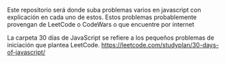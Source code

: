 Este repositorio será donde suba problemas varios en javascript con explicación en cada uno de estos.
Estos problemas probablemente provengan de LeetCode o CodeWars o que encuentre por internet

La carpeta 30 días de JavaScript se refiere a los pequeños problemas de iniciación que plantea LeetCode.
https://leetcode.com/studyplan/30-days-of-javascript/